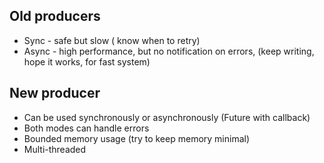 
## Old producers

* Sync - safe but slow ( know when to retry)
* Async - high performance, but no notification on errors, (keep writing, hope
  it works, for fast system)

## New producer

* Can be used synchronously or asynchronously (Future with callback)
* Both modes can handle errors
* Bounded memory usage (try to keep memory minimal)
* Multi-threaded